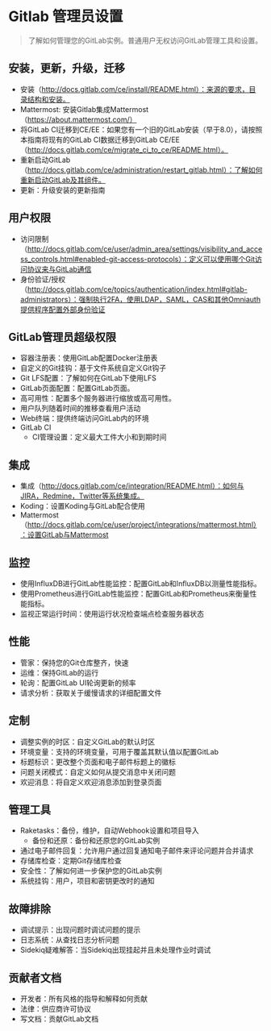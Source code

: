 # Gitlab 管理员设置

> 了解如何管理您的GitLab实例。普通用户无权访问GitLab管理工具和设置。

## 安装，更新，升级，迁移

- 安装（http://docs.gitlab.com/ce/install/README.html）：来源的要求，目录结构和安装。
- Mattermost: 安装Gitlab集成Mattermost（https://about.mattermost.com/）
- 将GitLab CI迁移到CE/EE：如果您有一个旧的GitLab安装（早于8.0），请按照本指南将现有的GitLab CI数据迁移到GitLab CE/EE（http://docs.gitlab.com/ce/migrate_ci_to_ce/README.html）。
- 重新启动GitLab（http://docs.gitlab.com/ce/administration/restart_gitlab.html）：了解如何重新启动GitLab及其组件。
- 更新：升级安装的更新指南

## 用户权限

- 访问限制（http://docs.gitlab.com/ce/user/admin_area/settings/visibility_and_access_controls.html#enabled-git-access-protocols）：定义可以使用哪个Git访问协议来与GitLab通信
- 身份验证/授权（http://docs.gitlab.com/ce/topics/authentication/index.html#gitlab-administrators）：强制执行2FA，使用LDAP，SAML，CAS和其他Omniauth提供程序配置外部身份验证

## GitLab管理员超级权限

- 容器注册表：使用GitLab配置Docker注册表
- 自定义的Git挂钩：基于文件系统自定义Git钩子
- Git LFS配置：了解如何在GitLab下使用LFS
- GitLab页面配置：配置GitLab页面。
- 高可用性：配置多个服务器进行缩放或高可用性。
- 用户队列随着时间的推移查看用户活动
- Web终端：提供终端访问GitLab内的环境
- GitLab CI
  - CI管理设置：定义最大工件大小和到期时间

## 集成

- 集成（http://docs.gitlab.com/ce/integration/README.html）：如何与JIRA，Redmine，Twitter等系统集成。
- Koding：设置Koding与GitLab配合使用
- Mattermost（http://docs.gitlab.com/ce/user/project/integrations/mattermost.html）：设置GitLab与Mattermost

## 监控

- 使用InfluxDB进行GitLab性能监控：配置GitLab和InfluxDB以测量性能指标。
- 使用Prometheus进行GitLab性能监控：配置GitLab和Prometheus来衡量性能指标。
- 监视正常运行时间：使用运行状况检查端点检查服务器状态

## 性能

- 管家：保持您的Git仓库整齐，快速
- 运维：保持GitLab的运行
- 轮询：配置GitLab UI轮询更新的频率
- 请求分析：获取关于缓慢请求的详细配置文件

## 定制

- 调整实例的时区：自定义GitLab的默认时区
- 环境变量：支持的环境变量，可用于覆盖其默认值以配置GitLab
- 标题标识：更改整个页面和电子邮件标题上的徽标
- 问题关闭模式：自定义如何从提交消息中关闭问题
- 欢迎消息：将自定义欢迎消息添加到登录页面

## 管理工具

- Raketasks：备份，维护，自动Webhook设置和项目导入
  - 备份和还原：备份和还原您的GitLab实例
- 通过电子邮件回复：允许用户通过回复通知电子邮件来评论问题并合并请求
- 存储库检查：定期Git存储库检查
- 安全性：了解如何进一步保护您的GitLab实例
- 系统挂钩：用户，项目和密钥更改时的通知

## 故障排除

- 调试提示：出现问题时调试问题的提示
- 日志系统：从查找日志分析问题
- Sidekiq疑难解答：当Sidekiq出现挂起并且未处理作业时调试

## 贡献者文档

- 开发者：所有风格的指导和解释如何贡献
- 法律：供应商许可协议
- 写文档：贡献GitLab文档
